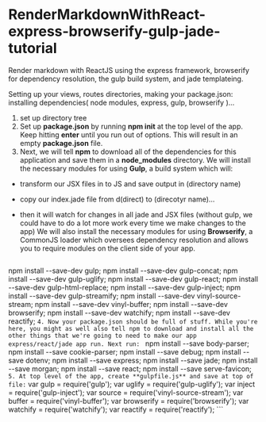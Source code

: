 # RenderMarkdownWithReact-express-browserify-gulp-jade-tutorial
Render markdown with ReactJS using the express framework, browserify for dependency resolution, the gulp build system, and jade templateing.

Setting up your views, routes directories, making your package.json: installing dependencies( node modules, express, gulp, browserify )...

1. set up directory tree
2. Set up **package.json** by running **npm init** at the top level of the app. Keep hitting **enter** until you run out of options. This will result in an empty **package.json** file.
3. Next, we will tell **npm** to download all of the dependencies for this application and save them in a **node_modules** directory. We will install the necessary modules for using **Gulp**, a build system which will:
  - transform our JSX files in to JS and save output in (directory name)
  - copy our index.jade file from d(direct) to (direcotyr name)...
  - then it will watch for changes in all jade and JSX files (without gulp, we could have to do a lot more work every time we make changes to the app)
  We will also install the necessary modules for using **Browserify**, a CommonJS loader which oversees dependency resolution and allows you to require modules on the client side of your app.

    ```
npm install --save-dev gulp;
npm install --save-dev gulp-concat;
npm install --save-dev gulp-uglify;
npm install --save-dev gulp-react;
npm install --save-dev gulp-html-replace;
npm install --save-dev gulp-inject;
npm install --save-dev gulp-streamify;
npm install --save-dev vinyl-source-stream;
npm install --save-dev vinyl-buffer;
npm install --save-dev browserify;
npm install --save-dev watchify;
npm install --save-dev reactify;
    ```
4. Now your package.json should be full of stuff. While you're here, you might as well also tell npm to download and install all the other things that we're going to need to make our app express/react/jade app run. Next run: 
    ```
npm install --save body-parser;
npm install --save cookie-parser;
npm install --save debug;
npm install --save dotenv;
npm install --save express;
npm install --save jade;
npm install --save morgan;
npm install --save react;
npm install --save serve-favicon;
    ```
5. At top level of the app, create **gulpfile.js** and save at top of file:
    ```
var gulp = require('gulp');
var uglify = require('gulp-uglify');
var inject = require('gulp-inject');
var source = require('vinyl-source-stream');
var buffer = require('vinyl-buffer');
var browserify = require('browserify');
var watchify = require('watchify');
var reactify = require('reactify');
    ```
